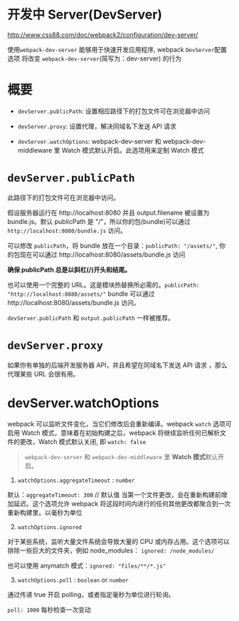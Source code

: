 开发中 Server(DevServer)
======

http://www.css88.com/doc/webpack2/configuration/dev-server/

使用`webpack-dev-server` 能够用于快速开发应用程序, 
webpack `DevServer`配置选项 将改变 `webpack-dev-server`(简写为：dev-server) 的行为


# 概要

- `devServer.publicPath`: 设置相应路径下的打包文件可在浏览器中访问

- `devServer.proxy`: 设置代理，解决同域名下发送 API 请求

- `devServer.watchOptions`: webpack-dev-server 和 webpack-dev-middleware 里 Watch 模式默认开启。此选项用来定制 Watch 模式


# `devServer.publicPath`

此路径下的打包文件可在浏览器中访问。

假设服务器运行在 http://localhost:8080 并且 output.filename 被设置为 bundle.js。默认 publicPath 是 "/"，所以你的包(bundle)可以通过 `http://localhost:8080/bundle.js` 访问。

可以修改 `publicPath`，将 bundle 放在一个目录：`publicPath: "/assets/"`, 你的包现在可以通过 http://localhost:8080/assets/bundle.js 访问

**确保 publicPath 总是以斜杠(/)开头和结尾。**

也可以使用一个完整的 URL。这是模块热替换所必需的。`publicPath: "http://localhost:8080/assets/"`
bundle 可以通过 http://localhost:8080/assets/bundle.js 访问。

`devServer.publicPath` 和 `output.publicPath` 一样被推荐。

# `devServer.proxy`

如果你有单独的后端开发服务器 API，并且希望在同域名下发送 API 请求 ，那么代理某些 URL 会很有用。

# devServer.watchOptions

webpack 可以监听文件变化，当它们修改后会重新编译。webpack `watch` 选项可启用 Watch 模式，意味着在初始构建之后，webpack 将继续监听任何已解析文件的更改，Watch 模式默认关闭, 即 `watch: false`

> `webpack-dev-server` 和 `webpack-dev-middleware` 里 **Watch 模式**默认开启。

1. `watchOptions.aggregateTimeout` : `number`

默认：`aggregateTimeout: 300` // 默认值
当第一个文件更改，会在重新构建前增加延迟。这个选项允许 webpack 将这段时间内进行的任何其他更改都聚合到一次重新构建里。以毫秒为单位

2. `watchOptions.ignored`

对于某些系统，监听大量文件系统会导致大量的 CPU 或内存占用。这个选项可以排除一些巨大的文件夹，例如 node_modules：
`ignored: /node_modules/` 

也可以使用 anymatch 模式：`ignored: "files/**/*.js"`

3. `watchOptions.poll` : `boolean` or `number`

通过传递 true 开启 polling，或者指定毫秒为单位进行轮询。

`poll: 1000` 每秒检查一次变动